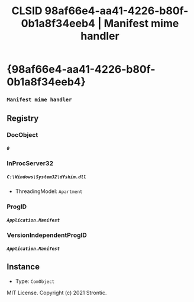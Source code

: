 ﻿---
title: "CLSID 98af66e4-aa41-4226-b80f-0b1a8f34eeb4 | Manifest mime handler"
excerpt: What is COM-Object CLSID 98af66e4-aa41-4226-b80f-0b1a8f34eeb4?
---

# {98af66e4-aa41-4226-b80f-0b1a8f34eeb4}

### `Manifest mime handler`

## Registry


### DocObject

##### `0`

### InProcServer32

##### `C:\Windows\System32\dfshim.dll`
* ThreadingModel: `Apartment`

### ProgID

##### `Application.Manifest`

### VersionIndependentProgID

##### `Application.Manifest`

## Instance

* Type: `ComObject`

MIT License. Copyright (c) 2021 Strontic.


